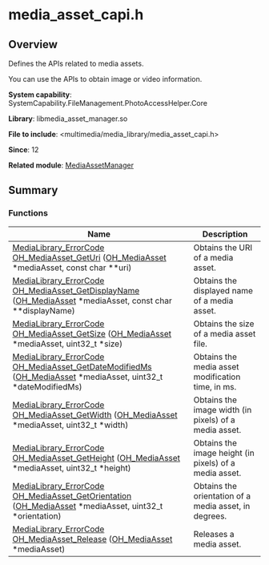# media_asset_capi.h


## Overview

Defines the APIs related to media assets.

You can use the APIs to obtain image or video information.

**System capability**: SystemCapability.FileManagement.PhotoAccessHelper.Core

**Library**: libmedia_asset_manager.so

**File to include**: &lt;multimedia/media_library/media_asset_capi.h&gt;

**Since**: 12

**Related module**: [MediaAssetManager](_media_asset_manager.md)


## Summary


### Functions

| Name| Description| 
| -------- | -------- |
| [MediaLibrary_ErrorCode](_media_asset_manager.md#medialibrary_errorcode) [OH_MediaAsset_GetUri](_media_asset_manager.md#oh_mediaasset_geturi) ([OH_MediaAsset](_media_asset_manager.md#oh_mediaasset) \*mediaAsset, const char \*\*uri) | Obtains the URI of a media asset.| 
| [MediaLibrary_ErrorCode](_media_asset_manager.md#medialibrary_errorcode) [OH_MediaAsset_GetDisplayName](_media_asset_manager.md#oh_mediaasset_getdisplayname) ([OH_MediaAsset](_media_asset_manager.md#oh_mediaasset) \*mediaAsset, const char \*\*displayName) | Obtains the displayed name of a media asset.| 
| [MediaLibrary_ErrorCode](_media_asset_manager.md#medialibrary_errorcode) [OH_MediaAsset_GetSize](_media_asset_manager.md#oh_mediaasset_getsize) ([OH_MediaAsset](_media_asset_manager.md#oh_mediaasset) \*mediaAsset, uint32_t \*size) | Obtains the size of a media asset file.| 
| [MediaLibrary_ErrorCode](_media_asset_manager.md#medialibrary_errorcode) [OH_MediaAsset_GetDateModifiedMs](_media_asset_manager.md#oh_mediaasset_getdatemodifiedms) ([OH_MediaAsset](_media_asset_manager.md#oh_mediaasset) \*mediaAsset, uint32_t \*dateModifiedMs) | Obtains the media asset modification time, in ms.| 
| [MediaLibrary_ErrorCode](_media_asset_manager.md#medialibrary_errorcode) [OH_MediaAsset_GetWidth](_media_asset_manager.md#oh_mediaasset_getwidth) ([OH_MediaAsset](_media_asset_manager.md#oh_mediaasset) \*mediaAsset, uint32_t \*width) | Obtains the image width (in pixels) of a media asset.| 
| [MediaLibrary_ErrorCode](_media_asset_manager.md#medialibrary_errorcode) [OH_MediaAsset_GetHeight](_media_asset_manager.md#oh_mediaasset_getheight) ([OH_MediaAsset](_media_asset_manager.md#oh_mediaasset) \*mediaAsset, uint32_t \*height) | Obtains the image height (in pixels) of a media asset.| 
| [MediaLibrary_ErrorCode](_media_asset_manager.md#medialibrary_errorcode) [OH_MediaAsset_GetOrientation](_media_asset_manager.md#oh_mediaasset_getorientation) ([OH_MediaAsset](_media_asset_manager.md#oh_mediaasset) \*mediaAsset, uint32_t \*orientation) | Obtains the orientation of a media asset, in degrees.| 
| [MediaLibrary_ErrorCode](_media_asset_manager.md#medialibrary_errorcode) [OH_MediaAsset_Release](_media_asset_manager.md#oh_mediaasset_release) ([OH_MediaAsset](_media_asset_manager.md#oh_mediaasset) \*mediaAsset) | Releases a media asset.| 
